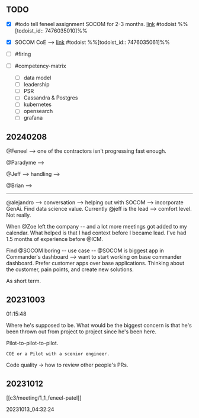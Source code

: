 ## TODO

- [x] #todo tell feneel assignment SOCOM for 2-3 months.  [link](https://todoist.com/showTask?id=7476035010) #todoist %%[todoist_id:: 7476035010]%%
- [x] SOCOM CoE -->  [link](https://todoist.com/showTask?id=7476035061) #todoist %%[todoist_id:: 7476035061]%%

- [ ] #firing 
- [ ] #competency-matrix
	- [ ] data model
	- [ ] leadership
	- [ ] PSR
	- [ ] Cassandra & Postgres
	- [ ] kubernetes
	- [ ] opensearch
	- [ ] grafana

## 20240208

@Feneel --> one of the contractors isn't progressing fast enough.

@Paradyme --> 

@Jeff --> handling --> 

@Brian --> 

---

@alejandro --> conversation --> helping out with SOCOM --> incorporate GenAi. Find data science value. Currently @jeff is the lead --> comfort level. Not really. 

When @Zoe left the company -- and a lot more meetings got added to my calendar. What helped is that I had context before I became lead. I've had 1.5 months of experience before @ICM. 

Find @SOCOM boring -- use case -- @SOCOM is biggest app in Commander's dashboard --> want to start working on base commander dashboard. Prefer customer apps over base applications. Thinking about the customer, pain points, and create new solutions. 

As short term. 

## 20231003 

01:15:48

Where he's supposed to be. What would be the biggest concern is that he's been thrown out from project to project since he's been here. 

Pilot-to-pilot-to-pilot. 

`COE or a Pilot with a scenior engineer.` 

Code quality -> how to review other people's PRs. 

## 20231012

[[c3/meeting/1_1_feneel-patel]]

20231013_04:32:24

